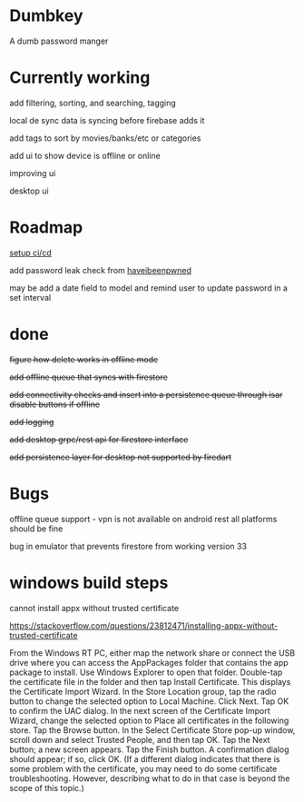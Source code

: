 # Dumbkey

A dumb password manger


# Currently working

add filtering, sorting, and searching, tagging

local de sync data is syncing before firebase adds it

add tags to sort by movies/banks/etc or categories

add ui to show device is offline or online

improving ui

desktop ui


# Roadmap
[setup ci/cd](https://github.com/vykes-mac/flutter_env/blob/dev/.github/workflows/ci.yml)

add password leak check from [haveibeenpwned](https://haveibeenpwned.com/Passwords)

may be add a date field to model and remind user to update password in a set interval

# done
~~figure how delete works in offline mode~~

~~add offline queue that syncs with firestore~~

~~add connectivity checks and insert into a persistence queue through isar disable buttons if offline~~

~~add logging~~

~~add desktop grpc/rest api for firestore interface~~

~~add persistence layer for desktop not supported by firedart~~


# Bugs

offline queue support - vpn is not available on android rest all
platforms should be fine

bug in emulator that prevents firestore from working version 33

# windows build steps

cannot install appx without trusted certificate

https://stackoverflow.com/questions/23812471/installing-appx-without-trusted-certificate

From the Windows RT PC, either map the network share or connect the USB drive where you can access the AppPackages folder that contains the app package to install. Use Windows Explorer to open that folder.
Double-tap the certificate file in the folder and then tap Install Certificate. This displays the Certificate Import Wizard.
In the Store Location group, tap the radio button to change the selected option to Local Machine.
Click Next. Tap OK to confirm the UAC dialog.
In the next screen of the Certificate Import Wizard, change the selected option to Place all certificates in the following store.
Tap the Browse button. In the Select Certificate Store pop-up window, scroll down and select Trusted People, and then tap OK.
Tap the Next button; a new screen appears. Tap the Finish button.
A confirmation dialog should appear; if so, click OK. (If a different dialog indicates that there is some problem with the certificate, you may need to do some certificate troubleshooting. However, describing what to do in that case is beyond the scope of this topic.)

